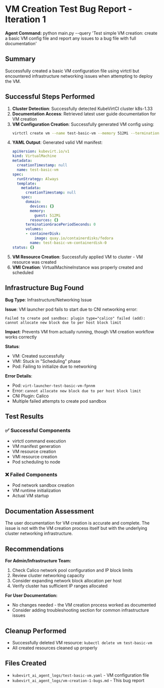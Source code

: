 # VM Creation Test Bug Report - Iteration 1

**Agent Command:** python main.py --query 'Test simple VM creation: create a basic VM config file and report any issues to a bug file with full documentation'

## Summary

Successfully created a basic VM configuration file using virtctl but encountered infrastructure networking issues when attempting to deploy the VM.

## Successful Steps Performed

1. **Cluster Detection**: Successfully detected KubeVirtCI cluster k8s-1.33
2. **Documentation Access**: Retrieved latest user guide documentation for VM creation
3. **VM Configuration Creation**: Successfully generated VM config using:
   ```bash
   virtctl create vm --name test-basic-vm --memory 512Mi --termination-grace-period 0 --volume-containerdisk=src:quay.io/containerdisks/fedora
   ```
4. **YAML Output**: Generated valid VM manifest:
   ```yaml
   apiVersion: kubevirt.io/v1
   kind: VirtualMachine
   metadata:
     creationTimestamp: null
     name: test-basic-vm
   spec:
     runStrategy: Always
     template:
       metadata:
         creationTimestamp: null
       spec:
         domain:
           devices: {}
           memory:
             guest: 512Mi
           resources: {}
         terminationGracePeriodSeconds: 0
         volumes:
         - containerDisk:
             image: quay.io/containerdisks/fedora
           name: test-basic-vm-containerdisk-0
   status: {}
   ```
5. **VM Resource Creation**: Successfully applied VM to cluster - VM resource was created
6. **VMI Creation**: VirtualMachineInstance was properly created and scheduled

## Infrastructure Bug Found

**Bug Type**: Infrastructure/Networking Issue

**Issue**: VM launcher pod fails to start due to CNI networking error:
```
Failed to create pod sandbox: plugin type="calico" failed (add): cannot allocate new block due to per host block limit
```

**Impact**: Prevents VM from actually running, though VM creation workflow works correctly

**Status**: 
- VM: Created successfully 
- VMI: Stuck in "Scheduling" phase
- Pod: Failing to initialize due to networking

**Error Details**:
- Pod: `virt-launcher-test-basic-vm-fpnnm`
- Error: `cannot allocate new block due to per host block limit`
- CNI Plugin: Calico
- Multiple failed attempts to create pod sandbox

## Test Results

### ✅ Successful Components
- virtctl command execution
- VM manifest generation
- VM resource creation
- VMI resource creation
- Pod scheduling to node

### ❌ Failed Components  
- Pod network sandbox creation
- VM runtime initialization
- Actual VM startup

## Documentation Assessment

The user documentation for VM creation is accurate and complete. The issue is not with the VM creation process itself but with the underlying cluster networking infrastructure.

## Recommendations

**For Admin/Infrastructure Team:**
1. Check Calico network pool configuration and IP block limits
2. Review cluster networking capacity
3. Consider expanding network block allocation per host
4. Verify cluster has sufficient IP ranges allocated

**For User Documentation:**
- No changes needed - the VM creation process worked as documented
- Consider adding troubleshooting section for common infrastructure issues

## Cleanup Performed

- Successfully deleted VM resource: `kubectl delete vm test-basic-vm`
- All created resources cleaned up properly

## Files Created
- `kubevirt_ai_agent_logs/test-basic-vm.yaml` - VM configuration file
- `kubevirt_ai_agent_logs/vm-creation-1-bugs.md` - This bug report
